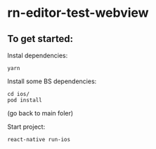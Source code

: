 # rn-editor-test-webview

## To get started:

Instal dependencies:
```
yarn
```

Install some BS dependencies:
```
cd ios/
pod install
```
(go back to main foler)

Start project:
```
react-native run-ios
```
